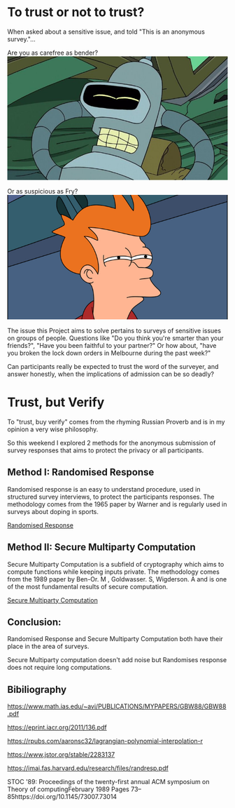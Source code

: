 # To trust or not to trust?

When asked about a sensitive issue, and told "This is an anonymous survey."...

Are you as carefree as bender?
![bender](www/bender.jpg "Title")

Or as suspicious as Fry?
![fry](www/fry.jpeg "Title")

The issue this Project aims to solve pertains to surveys of sensitive issues on groups of people. Questions like
"Do you think you're smarter than your friends?", "Have you been faithful to your partner?"
Or how about, "have you broken the lock down orders in Melbourne during the past week?"

Can participants really be expected to trust the word of the surveyer, and answer honestly, when the
implications of admission can be so deadly?

# Trust, but Verify
To "trust, buy verify" comes from the rhyming Russian Proverb and is in my opinion a very wise philosophy.

So this weekend I explored 2 methods for the anonymous submission of survey responses that aims to protect the privacy or all participants.

## Method I: Randomised Response

Randomised response is an easy to understand procedure, used in structured survey interviews, to protect the participants responses. 
The methodology comes from the 1965 paper by Warner and is regularly used in surveys about
doping in sports.

[Randomised Response](https://tomson.shinyapps.io/demo_poly/)



## Method II: Secure Multiparty Computation
Secure Multiparty Computation is a subfield of cryptography which aims to compute functions while keeping inputs private.
The methodology comes from the 1989 paper by Ben-Or. M , Goldwasser. S, Wigderson. A
and is one of the most fundamental results of secure computation.

[Secure Multiparty Computation](https://tomson.shinyapps.io/secure-multiparty-computation/)


## Conclusion:
Randomised Response and Secure Multiparty Computation both have their place in the area of surveys.

Secure Multiparty computation doesn't add noise but Randomises response does not require long computations.


## Bibiliography
https://www.math.ias.edu/~avi/PUBLICATIONS/MYPAPERS/GBW88/GBW88.pdf

https://eprint.iacr.org/2011/136.pdf

https://rpubs.com/aaronsc32/lagrangian-polynomial-interpolation-r

https://www.jstor.org/stable/2283137

https://imai.fas.harvard.edu/research/files/randresp.pdf

STOC '89: Proceedings of the twenty-first annual ACM symposium on Theory of computingFebruary 1989 Pages 73–85https://doi.org/10.1145/73007.73014